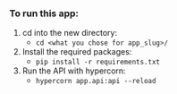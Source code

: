 ### To run this app:

1. cd into the new directory:
   - `cd <what you chose for app_slug>/`
2. Install the required packages:
   - `pip install -r requirements.txt`
3. Run the API with hypercorn:
   - `hypercorn app.api:api --reload`
